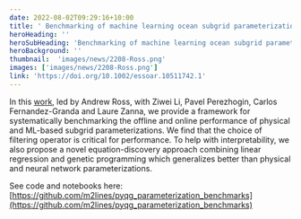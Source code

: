 ```yaml
---
date: 2022-08-02T09:29:16+10:00
title: ' Benchmarking of machine learning ocean subgrid parameterizations in an idealized model'
heroHeading: ''
heroSubHeading: 'Benchmarking of machine learning ocean subgrid parameterizations in an idealized model'
heroBackground: ''
thumbnail:  'images/news/2208-Ross.png'
images: ['images/news/2208-Ross.png']
link: 'https://doi.org/10.1002/essoar.10511742.1' 
---
```


In this [work](https://doi.org/10.1002/essoar.10511742.1), led by Andrew Ross, with Ziwei Li, Pavel Perezhogin, Carlos Fernandez-Granda and Laure Zanna, we provide a framework for systematically benchmarking the offline and online performance of physical and ML-based subgrid parameterizations. We find that the choice of filtering operator is critical for performance. To help with interpretability, we also propose a novel equation-discovery approach combining linear regression and genetic programming which generalizes better than physical and neural network parameterizations.

See code and notebooks here: [https://github.com/m2lines/pyqg_parameterization_benchmarks](https://github.com/m2lines/pyqg_parameterization_benchmarks)